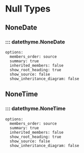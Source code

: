 # Null Types

## NoneDate

### ::: datethyme.NoneDate
    options:
      members_order: source
      summary: true
      inherited_members: false
      show_root_heading: true
      show_source: false
      show_inheritance_diagram: false

## NoneTime

### ::: datethyme.NoneTime
    options:
      members_order: source
      summary: true
      inherited_members: false
      show_root_heading: true
      show_source: false
      show_inheritance_diagram: false
